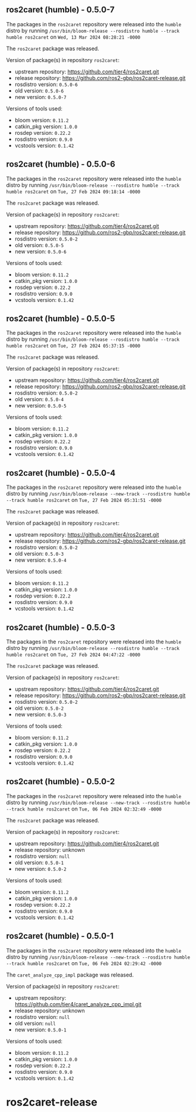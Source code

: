 ## ros2caret (humble) - 0.5.0-7

The packages in the `ros2caret` repository were released into the `humble` distro by running `/usr/bin/bloom-release --rosdistro humble --track humble ros2caret` on `Wed, 13 Mar 2024 08:28:21 -0000`

The `ros2caret` package was released.

Version of package(s) in repository `ros2caret`:

- upstream repository: https://github.com/tier4/ros2caret.git
- release repository: https://github.com/ros2-gbp/ros2caret-release.git
- rosdistro version: `0.5.0-6`
- old version: `0.5.0-6`
- new version: `0.5.0-7`

Versions of tools used:

- bloom version: `0.11.2`
- catkin_pkg version: `1.0.0`
- rosdep version: `0.22.2`
- rosdistro version: `0.9.0`
- vcstools version: `0.1.42`


## ros2caret (humble) - 0.5.0-6

The packages in the `ros2caret` repository were released into the `humble` distro by running `/usr/bin/bloom-release --rosdistro humble --track humble ros2caret` on `Tue, 27 Feb 2024 09:18:14 -0000`

The `ros2caret` package was released.

Version of package(s) in repository `ros2caret`:

- upstream repository: https://github.com/tier4/ros2caret.git
- release repository: https://github.com/ros2-gbp/ros2caret-release.git
- rosdistro version: `0.5.0-2`
- old version: `0.5.0-5`
- new version: `0.5.0-6`

Versions of tools used:

- bloom version: `0.11.2`
- catkin_pkg version: `1.0.0`
- rosdep version: `0.22.2`
- rosdistro version: `0.9.0`
- vcstools version: `0.1.42`


## ros2caret (humble) - 0.5.0-5

The packages in the `ros2caret` repository were released into the `humble` distro by running `/usr/bin/bloom-release --rosdistro humble --track humble ros2caret` on `Tue, 27 Feb 2024 05:37:15 -0000`

The `ros2caret` package was released.

Version of package(s) in repository `ros2caret`:

- upstream repository: https://github.com/tier4/ros2caret.git
- release repository: https://github.com/ros2-gbp/ros2caret-release.git
- rosdistro version: `0.5.0-2`
- old version: `0.5.0-4`
- new version: `0.5.0-5`

Versions of tools used:

- bloom version: `0.11.2`
- catkin_pkg version: `1.0.0`
- rosdep version: `0.22.2`
- rosdistro version: `0.9.0`
- vcstools version: `0.1.42`


## ros2caret (humble) - 0.5.0-4

The packages in the `ros2caret` repository were released into the `humble` distro by running `/usr/bin/bloom-release --new-track --rosdistro humble --track humble ros2caret` on `Tue, 27 Feb 2024 05:31:51 -0000`

The `ros2caret` package was released.

Version of package(s) in repository `ros2caret`:

- upstream repository: https://github.com/tier4/ros2caret.git
- release repository: https://github.com/ros2-gbp/ros2caret-release.git
- rosdistro version: `0.5.0-2`
- old version: `0.5.0-3`
- new version: `0.5.0-4`

Versions of tools used:

- bloom version: `0.11.2`
- catkin_pkg version: `1.0.0`
- rosdep version: `0.22.2`
- rosdistro version: `0.9.0`
- vcstools version: `0.1.42`


## ros2caret (humble) - 0.5.0-3

The packages in the `ros2caret` repository were released into the `humble` distro by running `/usr/bin/bloom-release --rosdistro humble --track humble ros2caret` on `Tue, 27 Feb 2024 04:47:22 -0000`

The `ros2caret` package was released.

Version of package(s) in repository `ros2caret`:

- upstream repository: https://github.com/tier4/ros2caret.git
- release repository: https://github.com/ros2-gbp/ros2caret-release.git
- rosdistro version: `0.5.0-2`
- old version: `0.5.0-2`
- new version: `0.5.0-3`

Versions of tools used:

- bloom version: `0.11.2`
- catkin_pkg version: `1.0.0`
- rosdep version: `0.22.2`
- rosdistro version: `0.9.0`
- vcstools version: `0.1.42`


## ros2caret (humble) - 0.5.0-2

The packages in the `ros2caret` repository were released into the `humble` distro by running `/usr/bin/bloom-release --new-track --rosdistro humble --track humble ros2caret` on `Tue, 06 Feb 2024 02:32:49 -0000`

The `ros2caret` package was released.

Version of package(s) in repository `ros2caret`:

- upstream repository: https://github.com/tier4/ros2caret.git
- release repository: unknown
- rosdistro version: `null`
- old version: `0.5.0-1`
- new version: `0.5.0-2`

Versions of tools used:

- bloom version: `0.11.2`
- catkin_pkg version: `1.0.0`
- rosdep version: `0.22.2`
- rosdistro version: `0.9.0`
- vcstools version: `0.1.42`


## ros2caret (humble) - 0.5.0-1

The packages in the `ros2caret` repository were released into the `humble` distro by running `/usr/bin/bloom-release --new-track --rosdistro humble --track humble ros2caret` on `Tue, 06 Feb 2024 02:29:42 -0000`

The `caret_analyze_cpp_impl` package was released.

Version of package(s) in repository `ros2caret`:

- upstream repository: https://github.com/tier4/caret_analyze_cpp_impl.git
- release repository: unknown
- rosdistro version: `null`
- old version: `null`
- new version: `0.5.0-1`

Versions of tools used:

- bloom version: `0.11.2`
- catkin_pkg version: `1.0.0`
- rosdep version: `0.22.2`
- rosdistro version: `0.9.0`
- vcstools version: `0.1.42`


# ros2caret-release
